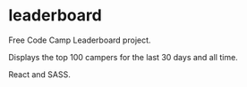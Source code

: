 # leaderboard

Free Code Camp Leaderboard project.

Displays the top 100 campers for the last 30 days and all time.

React and SASS.
